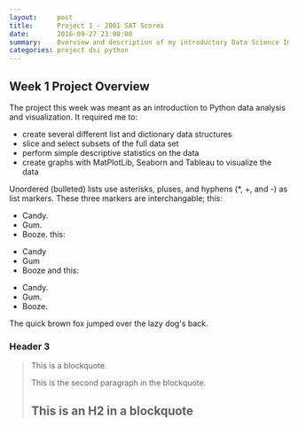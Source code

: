 ```yaml
---
layout:     post
title:      Project 1 - 2001 SAT Scores
date:       2016-09-27 23:00:00
summary:    Overview and description of my introductory Data Science Immersive project
categories: project dsi python
---
```


Week 1 Project Overview
---------------------
The project this week was meant as an introduction to Python data analysis and visualization. It required me to:
+   create several different list and dictionary data structures
+   slice and select subsets of the full data set
+   perform simple descriptive statistics on the data
+   create graphs with MatPlotLib, Seaborn and Tableau to visualize the data

Unordered (bulleted) lists use asterisks, pluses, and hyphens (*, +, and -) as list markers. These three markers are interchangable; this:

*   Candy.
*   Gum.
*   Booze.
this:

+ Candy
+ Gum
+ Booze
and this:

-   Candy.
-   Gum.
-   Booze.

The quick brown fox jumped over the lazy
dog's back.

### Header 3

> This is a blockquote.
>
> This is the second paragraph in the blockquote.
>
> ## This is an H2 in a blockquote
